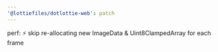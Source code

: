 ```yaml
---
'@lottiefiles/dotlottie-web': patch
---
```


perf: ⚡️ skip re-allocating new ImageData & Uint8ClampedArray for each frame
